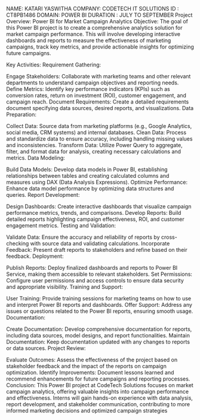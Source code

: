 NAME: KATARI YASWITHA
COMPANY: CODETECH IT SOLUTIONS
ID : CT8PB1486
DOMAIN: POWER BI
DURATION : JULY TO SEPTEMBER
Project Overview: Power BI for Market Campaign Analytics
Objective:
The goal of this Power BI project is to create a comprehensive analytics solution for market campaign performance. This will involve developing interactive dashboards and reports to measure the effectiveness of marketing campaigns, track key metrics, and provide actionable insights for optimizing future campaigns.

Key Activities:
Requirement Gathering:

Engage Stakeholders: Collaborate with marketing teams and other relevant departments to understand campaign objectives and reporting needs.
Define Metrics: Identify key performance indicators (KPIs) such as conversion rates, return on investment (ROI), customer engagement, and campaign reach.
Document Requirements: Create a detailed requirements document specifying data sources, desired reports, and visualizations.
Data Preparation:

Collect Data: Source data from marketing platforms (e.g., Google Analytics, social media, CRM systems) and internal databases.
Clean Data: Process and standardize data to ensure accuracy, including handling missing values and inconsistencies.
Transform Data: Utilize Power Query to aggregate, filter, and format data for analysis, creating necessary calculations and metrics.
Data Modeling:

Build Data Models: Develop data models in Power BI, establishing relationships between tables and creating calculated columns and measures using DAX (Data Analysis Expressions).
Optimize Performance: Enhance data model performance by optimizing data structures and queries.
Report Development:

Design Dashboards: Create interactive dashboards that visualize campaign performance metrics, trends, and comparisons.
Develop Reports: Build detailed reports highlighting campaign effectiveness, ROI, and customer engagement metrics.
Testing and Validation:

Validate Data: Ensure the accuracy and reliability of reports by cross-checking with source data and validating calculations.
Incorporate Feedback: Present draft reports to stakeholders and refine based on their feedback.
Deployment:

Publish Reports: Deploy finalized dashboards and reports to Power BI Service, making them accessible to relevant stakeholders.
Set Permissions: Configure user permissions and access controls to ensure data security and appropriate visibility.
Training and Support:

User Training: Provide training sessions for marketing teams on how to use and interpret Power BI reports and dashboards.
Offer Support: Address any issues or questions related to the Power BI reports, ensuring smooth usage.
Documentation:

Create Documentation: Develop comprehensive documentation for reports, including data sources, model designs, and report functionalities.
Maintain Documentation: Keep documentation updated with any changes to reports or data sources.
Project Review:

Evaluate Outcomes: Assess the effectiveness of the project based on stakeholder feedback and the impact of the reports on campaign optimization.
Identify Improvements: Document lessons learned and recommend enhancements for future campaigns and reporting processes.
Conclusion:
This Power BI project at CodeTech Solutions focuses on market campaign analytics, offering valuable insights into campaign performance and effectiveness. Interns will gain hands-on experience with data analysis, report development, and stakeholder communication, contributing to more informed marketing decisions and optimized campaign strategies
